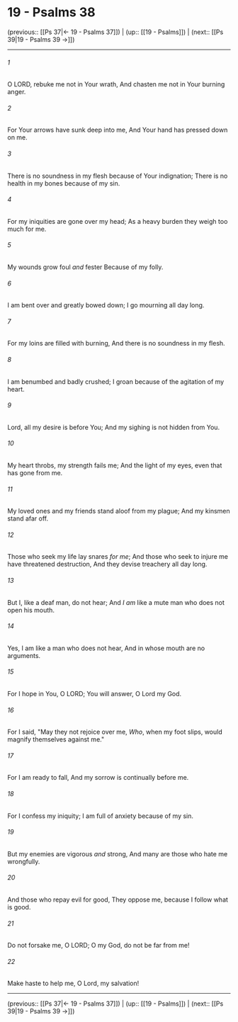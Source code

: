 # 19 - Psalms 38

(previous:: [[Ps 37|← 19 - Psalms 37]]) | (up:: [[19 - Psalms]]) | (next:: [[Ps 39|19 - Psalms 39 →]])

***


###### 1 
O LORD, rebuke me not in Your wrath, And chasten me not in Your burning anger. 

###### 2 
For Your arrows have sunk deep into me, And Your hand has pressed down on me. 

###### 3 
There is no soundness in my flesh because of Your indignation; There is no health in my bones because of my sin. 

###### 4 
For my iniquities are gone over my head; As a heavy burden they weigh too much for me. 

###### 5 
My wounds grow foul _and_ fester Because of my folly. 

###### 6 
I am bent over and greatly bowed down; I go mourning all day long. 

###### 7 
For my loins are filled with burning, And there is no soundness in my flesh. 

###### 8 
I am benumbed and badly crushed; I groan because of the agitation of my heart. 

###### 9 
Lord, all my desire is before You; And my sighing is not hidden from You. 

###### 10 
My heart throbs, my strength fails me; And the light of my eyes, even that has gone from me. 

###### 11 
My loved ones and my friends stand aloof from my plague; And my kinsmen stand afar off. 

###### 12 
Those who seek my life lay snares _for me_; And those who seek to injure me have threatened destruction, And they devise treachery all day long. 

###### 13 
But I, like a deaf man, do not hear; And _I am_ like a mute man who does not open his mouth. 

###### 14 
Yes, I am like a man who does not hear, And in whose mouth are no arguments. 

###### 15 
For I hope in You, O LORD; You will answer, O Lord my God. 

###### 16 
For I said, "May they not rejoice over me, _Who_, when my foot slips, would magnify themselves against me." 

###### 17 
For I am ready to fall, And my sorrow is continually before me. 

###### 18 
For I confess my iniquity; I am full of anxiety because of my sin. 

###### 19 
But my enemies are vigorous _and_ strong, And many are those who hate me wrongfully. 

###### 20 
And those who repay evil for good, They oppose me, because I follow what is good. 

###### 21 
Do not forsake me, O LORD; O my God, do not be far from me! 

###### 22 
Make haste to help me, O Lord, my salvation!

***

(previous:: [[Ps 37|← 19 - Psalms 37]]) | (up:: [[19 - Psalms]]) | (next:: [[Ps 39|19 - Psalms 39 →]])
